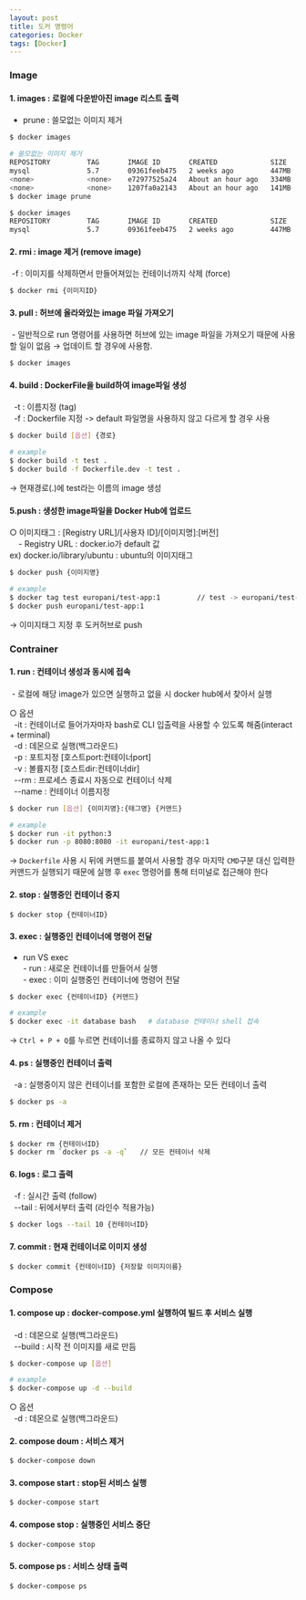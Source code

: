 ```yaml
---
layout: post
title: 도커 명령어
categories: Docker
tags: [Docker]
---
```


### Image

#### 1. images : 로컬에 다운받아진 image 리스트 출력
  - prune : 쓸모없는 이미지 제거

```bash
$ docker images

# 쓸모없는 이미지 제거
REPOSITORY         TAG       IMAGE ID       CREATED             SIZE
mysql              5.7       09361feeb475   2 weeks ago         447MB
<none>             <none>    e72977525a24   About an hour ago   334MB
<none>             <none>    1207fa0a2143   About an hour ago   141MB
$ docker image prune

$ docker images
REPOSITORY         TAG       IMAGE ID       CREATED             SIZE
mysql              5.7       09361feeb475   2 weeks ago         447MB
```

#### 2. rmi : image 제거 (remove image)
 -f : 이미지를 삭제하면서 만들어져있는 컨테이너까지 삭제 (force)

```bash
$ docker rmi {이미지ID}
```

#### 3. pull : 허브에 올라와있는 image 파일 가져오기   
 - 일반적으로 run 명령어를 사용하면 허브에 있는 image 파일을 가져오기 때문에 사용할 일이 없음 → 업데이트 할 경우에 사용함.

```bash
$ docker images
```

#### 4. build : DockerFile을 build하여 image파일 생성 
  -t : 이름지정 (tag)  
  -f : Dockerfile 지정 -> default 파일명을 사용하지 않고 다르게 할 경우 사용

```bash
$ docker build [옵션] {경로} 

# example
$ docker build -t test .
$ docker build -f Dockerfile.dev -t test .
```
→ 현재경로(.)에 test라는 이름의 image 생성

#### 5.push : 생성한 image파일을 Docker Hub에 업로드

  ○ 이미지태그 : [Registry URL]/[사용자 ID]/[이미지명]:[버전]  
    \- Registry URL : docker.io가 default 값  
    ex) docker.io/library/ubuntu : ubuntu의 이미지태그


```bash
$ docker push {이미지명} 

# example
$ docker tag test europani/test-app:1         // test -> europani/test-app:1 로 태그지정
$ docker push europani/test-app:1
```
→ 이미지태그 지정 후 도커허브로 push

### Contrainer

#### 1. run : 컨테이너 생성과 동시에 접속   
 - 로컬에 해당 image가 있으면 실행하고 없을 시 docker hub에서 찾아서 실행

○ 옵션   
  -it : 컨테이너로 들어가자마자 bash로 CLI 입출력을 사용할 수 있도록 해줌(interact + terminal)   
  -d : 데몬으로 실행(백그라운드)  
  -p : 포트지정 [호스트port:컨테이너port]  
  -v : 볼륨지정 [호스트dir:컨테이너dir]   
  -\-rm : 프로세스 종료시 자동으로 컨테이너 삭제  
  -\-name : 컨테이너 이름지정

```bash
$ docker run [옵션] {이미지명}:{태그명} {커맨드} 

# example
$ docker run -it python:3
$ docker run -p 8080:8080 -it europani/test-app:1
```
→ `Dockerfile` 사용 시 뒤에 커맨드를 붙여서 사용할 경우 마지막 `CMD`구분 대신 입력한 커맨드가 실행되기 때문에 실행 후 `exec` 명령어를 통해 터미널로 접근해야 한다

#### 2. stop : 실행중인 컨테이너 중지

```bash
$ docker stop {컨테이너ID}
```

#### 3. exec : 실행중인 컨테이너에 명령어 전달  
 - run VS exec  
    \- run : 새로운 컨테이너를 만들어서 실행  
    \- exec : 이미 실행중인 컨테이너에 명령어 전달

```bash
$ docker exec {컨테이너ID} {커맨드}

# example
$ docker exec -it database bash   # database 컨테이너 shell 접속 
```
→ `Ctrl + P + Q`를 누르면 컨테이너를 종료하지 않고 나올 수 있다

#### 4. ps : 실행중인 컨테이너 출력   
  -a : 실행중이지 않은 컨테이너를 포함한 로컬에 존재하는 모든 컨테이너 출력

```bash
$ docker ps -a
```

#### 5. rm : 컨테이너 제거   

```bash
$ docker rm {컨테이너ID}
$ docker rm `docker ps -a -q`   // 모든 컨테이너 삭제
```

#### 6. logs : 로그 출력
  -f : 실시간 출력 (follow)   
  -\-tail : 뒤에서부터 출력 (라인수 적용가능)

```bash
$ docker logs --tail 10 {컨테이너ID}
```

#### 7. commit : 현재 컨테이너로 이미지 생성   

```bash
$ docker commit {컨테이너ID} {저장할 이미지이름}
```


### Compose

#### 1. compose up : docker-compose.yml 실행하여 빌드 후 서비스 실행
  -d : 데몬으로 실행(백그라운드)  
  -\-build : 시작 전 이미지를 새로 만듬 

```bash
$ docker-compose up [옵션]

# example
$ docker-compose up -d --build
```

○ 옵션   
  -d : 데몬으로 실행(백그라운드)

#### 2. compose doum : 서비스 제거

```bash
$ docker-compose down
```

#### 3. compose start : stop된 서비스 실행

```bash
$ docker-compose start
```

#### 4. compose stop : 실행중인 서비스 중단

```bash
$ docker-compose stop
```

#### 5. compose ps : 서비스 상태 출력

```bash
$ docker-compose ps
```